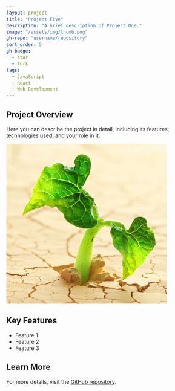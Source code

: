 ```yaml
---
layout: project
title: "Project Five"
description: "A brief description of Project One."
image: "/assets/img/thumb.png"
gh-repo: "username/repository"
sort_order: 5
gh-badge:
  - star
  - fork
tags:
  - JavaScript
  - React
  - Web Development
---
```


## Project Overview

Here you can describe the project in detail, including its features, technologies used, and your role in it.

![Project Image](/assets/img/thumb.png)

## Key Features

- Feature 1
- Feature 2
- Feature 3

## Learn More

For more details, visit the [GitHub repository](https://github.com/username/repository).

